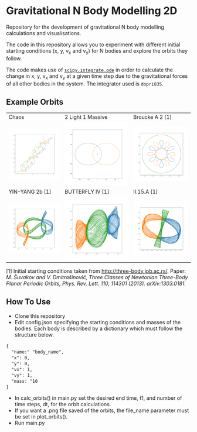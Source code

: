 # Gravitational N Body Modelling 2D
Repository for the development of gravitational N body modelling calculations and visualisations.

The code in this repository allows you to experiment with different initial starting conditions (x, y, v<sub>x</sub> and v<sub>y</sub>) for N bodies and explore the orbits they follow.

The code makes use of [````scipy.integrate.ode````](https://docs.scipy.org/doc/scipy/reference/generated/scipy.integrate.ode.html) in order to calculate the change in x, y, v<sub>x</sub> and v<sub>y</sub> at a given time step due to the gravitational forces of all other bodies in the system. The integrator used is ````dopri835````.

## Example Orbits
<table>
  <tr>
    <td>Chaos</td>
    <td>2 Light 1 Massive</td>
    <td>Broucke A 2 [1]</td>
  </tr>
  <tr>
    <td>
      <img src="https://github.com/TBoyesPark23/n-body-modelling/blob/master/src/plots/3_body_chaos.png">
    </td>
    <td>
      <img src="https://github.com/TBoyesPark23/n-body-modelling/blob/master/src/plots/orbits_2light_1massive.png">
    </td>
    <td>
      <img src="https://github.com/TBoyesPark23/n-body-modelling/blob/master/src/plots/Broucke_A_2.png">
    </td>
  </tr>
  <tr>
    <td>YIN-YANG 2b [1]</td>
    <td>BUTTERFLY IV [1]</td>
    <td>II.15.A [1]</td>
  </tr>
  <tr>
    <td>
      <img src="https://github.com/TBoyesPark23/n-body-modelling/blob/master/src/plots/YIN-YANG 2b.png">
    </td>
    <td>
      <img src="https://github.com/TBoyesPark23/n-body-modelling/blob/master/src/plots/BUTTERFLY IV.png">
    </td>
    <td>
      <img src="https://github.com/TBoyesPark23/n-body-modelling/blob/master/src/plots/II.15.A.png">
    </td>
  </tr>
</table>

[1] Initial starting conditions taken from http://three-body.ipb.ac.rs/. Paper: <i>M. Šuvakov and V. Dmitrašinović, Three Classes of Newtonian Three-Body Planar Periodic Orbits, Phys. Rev. Lett. 110, 114301 (2013). arXiv:1303.0181.</i>

## How To Use
<ul>
  <li>Clone this repository</li>
  <li>Edit config.json specifying the starting conditions and masses of the bodies. Each body is described by a dictionary which must follow the structure below.</li>
</ul>

````
{
  "name:" "body_name",
  "x": 0,
  "y": 0,
  "vx": 1,
  "vy": 1,
  "mass: "10
}
````
<ul>
  <li>In calc_orbits() in main.py set the desired end time, t1, and number of time steps, dt, for the orbit calculations.</li>
  <li>If you want a .png file saved of the orbits, the file_name parameter must be set in plot_orbits(). </li>
  <li>Run main.py</li>
</ul>
